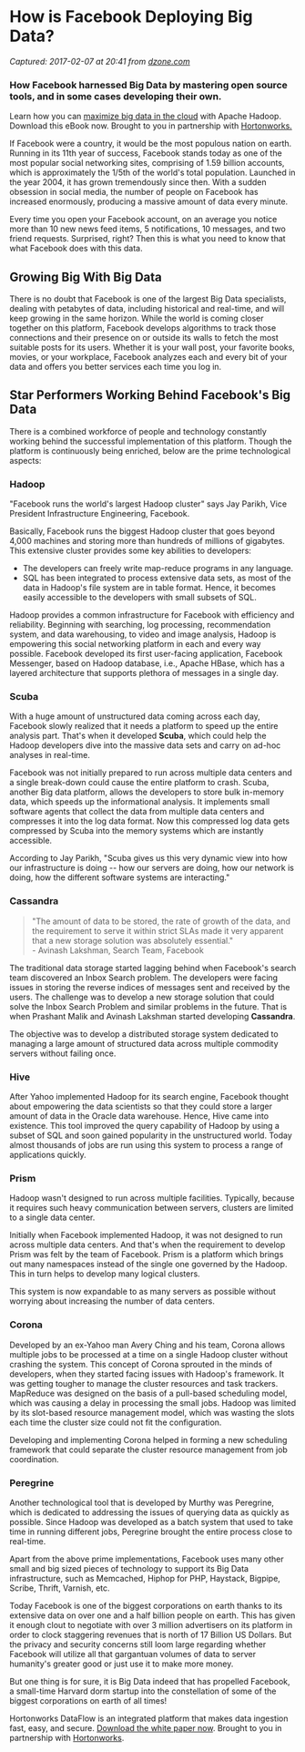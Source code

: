 # How is Facebook Deploying Big Data?

_Captured: 2017-02-07 at 20:41 from [dzone.com](https://dzone.com/articles/how-is-facebook-deploying-big-data?edition=267885&utm_source=Daily%20Digest&utm_medium=email&utm_campaign=dd%202017-02-07)_

### How Facebook harnessed Big Data by mastering open source tools, and in some cases developing their own.

Learn how you can [maximize big data in the cloud](https://dzone.com/go?i=177153&u=http%3A%2F%2Fhortonworks.com%2Finfo%2Fmaximize-big-data-cloud-aws-ebook%2F%3Futm_medium%3Dsponsored-content%26utm_source%3Ddzone%26utm_campaign%3Daws) with Apache Hadoop. Download this eBook now. Brought to you in partnership with [Hortonworks.](https://dzone.com/go?i=177153&u=http%3A%2F%2Fhortonworks.com%2Finfo%2Fmaximize-big-data-cloud-aws-ebook%2F%3Futm_medium%3Dsponsored-content%26utm_source%3Ddzone%26utm_campaign%3Daws)

If Facebook were a country, it would be the most populous nation on earth. Running in its 11th year of success, Facebook stands today as one of the most popular social networking sites, comprising of 1.59 billion accounts, which is approximately the 1/5th of the world's total population. Launched in the year 2004, it has grown tremendously since then. With a sudden obsession in social media, the number of people on Facebook has increased enormously, producing a massive amount of data every minute.

Every time you open your Facebook account, on an average you notice more than 10 new news feed items, 5 notifications, 10 messages, and two friend requests. Surprised, right? Then this is what you need to know that what Facebook does with this data.

## Growing Big With Big Data

There is no doubt that Facebook is one of the largest Big Data specialists, dealing with petabytes of data, including historical and real-time, and will keep growing in the same horizon. While the world is coming closer together on this platform, Facebook develops algorithms to track those connections and their presence on or outside its walls to fetch the most suitable posts for its users. Whether it is your wall post, your favorite books, movies, or your workplace, Facebook analyzes each and every bit of your data and offers you better services each time you log in.

## Star Performers Working Behind Facebook's Big Data

There is a combined workforce of people and technology constantly working behind the successful implementation of this platform. Though the platform is continuously being enriched, below are the prime technological aspects:

### Hadoop

"Facebook runs the world's largest Hadoop cluster" says Jay Parikh, Vice President Infrastructure Engineering, Facebook.

Basically, Facebook runs the biggest Hadoop cluster that goes beyond 4,000 machines and storing more than hundreds of millions of gigabytes. This extensive cluster provides some key abilities to developers:

  * The developers can freely write map-reduce programs in any language.
  * SQL has been integrated to process extensive data sets, as most of the data in Hadoop's file system are in table format. Hence, it becomes easily accessible to the developers with small subsets of SQL.

Hadoop provides a common infrastructure for Facebook with efficiency and reliability. Beginning with searching, log processing, recommendation system, and data warehousing, to video and image analysis, Hadoop is empowering this social networking platform in each and every way possible. Facebook developed its first user-facing application, Facebook Messenger, based on Hadoop database, i.e., Apache HBase, which has a layered architecture that supports plethora of messages in a single day.

### Scuba

With a huge amount of unstructured data coming across each day, Facebook slowly realized that it needs a platform to speed up the entire analysis part. That's when it developed **Scuba**, which could help the Hadoop developers dive into the massive data sets and carry on ad-hoc analyses in real-time.

Facebook was not initially prepared to run across multiple data centers and a single break-down could cause the entire platform to crash. Scuba, another Big data platform, allows the developers to store bulk in-memory data, which speeds up the informational analysis. It implements small software agents that collect the data from multiple data centers and compresses it into the log data format. Now this compressed log data gets compressed by Scuba into the memory systems which are instantly accessible.

According to Jay Parikh, "Scuba gives us this very dynamic view into how our infrastructure is doing -- how our servers are doing, how our network is doing, how the different software systems are interacting."

### Cassandra

> "The amount of data to be stored, the rate of growth of the data, and the requirement to serve it within strict SLAs made it very apparent that a new storage solution was absolutely essential."   
\- Avinash Lakshman, Search Team, Facebook 

The traditional data storage started lagging behind when Facebook's search team discovered an Inbox Search problem. The developers were facing issues in storing the reverse indices of messages sent and received by the users. The challenge was to develop a new storage solution that could solve the Inbox Search Problem and similar problems in the future. That is when Prashant Malik and Avinash Lakshman started developing **Cassandra**.

The objective was to develop a distributed storage system dedicated to managing a large amount of structured data across multiple commodity servers without failing once.

### Hive

After Yahoo implemented Hadoop for its search engine, Facebook thought about empowering the data scientists so that they could store a larger amount of data in the Oracle data warehouse. Hence, Hive came into existence. This tool improved the query capability of Hadoop by using a subset of SQL and soon gained popularity in the unstructured world. Today almost thousands of jobs are run using this system to process a range of applications quickly.

### Prism

Hadoop wasn't designed to run across multiple facilities. Typically, because it requires such heavy communication between servers, clusters are limited to a single data center.

Initially when Facebook implemented Hadoop, it was not designed to run across multiple data centers. And that's when the requirement to develop Prism was felt by the team of Facebook. Prism is a platform which brings out many namespaces instead of the single one governed by the Hadoop. This in turn helps to develop many logical clusters.

This system is now expandable to as many servers as possible without worrying about increasing the number of data centers.

### Corona

Developed by an ex-Yahoo man Avery Ching and his team, Corona allows multiple jobs to be processed at a time on a single Hadoop cluster without crashing the system. This concept of Corona sprouted in the minds of developers, when they started facing issues with Hadoop's framework. It was getting tougher to manage the cluster resources and task trackers. MapReduce was designed on the basis of a pull-based scheduling model, which was causing a delay in processing the small jobs. Hadoop was limited by its slot-based resource management model, which was wasting the slots each time the cluster size could not fit the configuration.

Developing and implementing Corona helped in forming a new scheduling framework that could separate the cluster resource management from job coordination.

### Peregrine

Another technological tool that is developed by Murthy was Peregrine, which is dedicated to addressing the issues of querying data as quickly as possible. Since Hadoop was developed as a batch system that used to take time in running different jobs, Peregrine brought the entire process close to real-time.

Apart from the above prime implementations, Facebook uses many other small and big sized pieces of technology to support its Big Data infrastructure, such as Memcached, Hiphop for PHP, Haystack, Bigpipe, Scribe, Thrift, Varnish, etc.

Today Facebook is one of the biggest corporations on earth thanks to its extensive data on over one and a half billion people on earth. This has given it enough clout to negotiate with over 3 million advertisers on its platform in order to clock staggering revenues that is north of 17 Billion US Dollars. But the privacy and security concerns still loom large regarding whether Facebook will utilize all that gargantuan volumes of data to server humanity's greater good or just use it to make more money.

But one thing is for sure, it is Big Data indeed that has propelled Facebook, a small-time Harvard dorm startup into the constellation of some of the biggest corporations on earth of all times!

Hortonworks DataFlow is an integrated platform that makes data ingestion fast, easy, and secure. [Download the white paper now](https://dzone.com/go?i=133024&u=http%3A%2F%2Fhortonworks.com%2Finfo%2Fdata-ingestion%2F%3Futm_medium%3Dsponsored-content%26utm_source%3Ddzone%26utm_campaign%3Ddata-ingestion). Brought to you in partnership with [Hortonworks](https://dzone.com/go?i=133024&u=http%3A%2F%2Fhortonworks.com%2Finfo%2Fdata-ingestion%2F%3Futm_medium%3Dsponsored-content%26utm_source%3Ddzone%26utm_campaign%3Ddata-ingestion).
